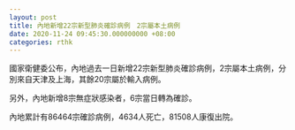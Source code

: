 ```yaml
---
layout: post
title: 內地新增22宗新型肺炎確診病例　2宗屬本土病例
date: 2020-11-24 09:45:30.000000000 +08:00
categories: rthk
---
```


國家衛健委公布，內地過去一日新增22宗新型肺炎確診病例，2宗屬本土病例，分別來自天津及上海，其餘20宗屬於輸入病例。

另外，內地新增8宗無症狀感染者，6宗當日轉為確診。

內地累計有86464宗確診病例，4634人死亡，81508人康復出院。
